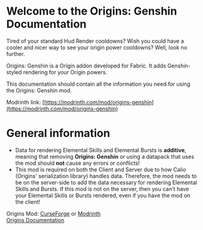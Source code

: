 # Welcome to the Origins: Genshin Documentation

Tired of your standard Hud Render cooldowns? Wish you could have a cooler and nicer way to see your origin power cooldowns? Well, look no further.

Origins: Genshin is a Origin addon developed for Fabric. It adds Genshin-styled rendering for your Origin powers.

This documentation should contain all the information you need for using the Origins: Genshin mod.

Modrinth link: [https://modrinth.com/mod/origins-genshin](https://modrinth.com/mod/origins-genshin)

# General information
- Data for rendering Elemental Skills and Elemental Bursts is **additive**, meaning that removing **Origins: Genshin** or using a datapack that uses the mod should **not** cause any errors or conflicts! 
- This mod is required on both the Client and Server due to how Calio (Origins' serialization library) handles data. Therefore, the mod needs to be on the server-side to add the data necessary for rendering Elemental Skills and Bursts. If this mod is not on the server, then you can't have your Elemental Skills or Bursts rendered, even if you have the mod on the client!

Origins Mod: [CurseForge](https://www.curseforge.com/minecraft/mc-mods/origins) or [Modrinth](https://modrinth.com/mod/origins)  
[Origins Documentation](https://origins.readthedocs.io/en/latest/)